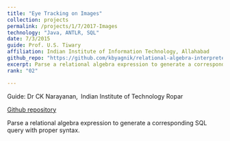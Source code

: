 ```yaml
---
title: "Eye Tracking on Images"
collection: projects
permalink: /projects/1/7/2017-Images
technology: "Java, ANTLR, SQL"
date: 7/3/2015
guide: Prof. U.S. Tiwary
affiliation: Indian Institute of Information Technology, Allahabad
github_repo: "https://github.com/kbyagnik/relational-algebra-interpreter-using-antlr-v4"
excerpt: Parse a relational algebra expression to generate a corresponding SQL query with proper syntax.
rank: "02"

---
```


Guide: Dr CK Narayanan,&ensp;Indian Institute of Technology Ropar 

[Github repository](https://github.com/kbyagnik/relational-algebra-interpreter-using-antlr-v4)

Parse a relational algebra expression to generate a corresponding SQL query with proper syntax.
